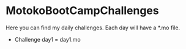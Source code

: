 # MotokoBootCampChallenges

Here you can find my daily challenges. Each day will have a *.mo file.

- Challenge day1 = day1.mo
